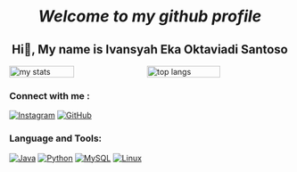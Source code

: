 <div align = "center" style = "width: 100%;">

# <i> Welcome to my github profile </i>
## Hi👋, My name is Ivansyah Eka Oktaviadi Santoso


</div>
<div style="display: flex; justify-content: space-between;">
    <img alt="my stats" width="48%" src="https://github-readme-stats.vercel.app/api?username=I4annet&theme=dark"/>
    <img alt="top langs" width="51%" height="30%"src="https://streak-stats.demolab.com/?user=I4annet&theme=dark"/>
</div>

<!---<div align="center">
  <a href="https://github.com/anuraghazra/github-readme-stats">
    <img src="https://github-readme-stats.vercel.app/api/top-langs/?username=I4annet&layout=donut" alt="Top Langs">    UNTUK STATUS BAHASA PEMROGRAMAN YANG SERING DIGUNAKAN
  </a>
</div> --!>



<!--<div align = "center" style = "width: 100%;">
  
  ![](https://github.com/I4annet/I4annet/blob/main/asset/hi.gif)    GIF HI PATRICK
</div>
-->
### <b> Connect with me : </b>
<div align="left">
  <!-- Social Media Icons -->
    
  [![Instagram](https://skillicons.dev/icons?i=instagram&theme=dark)](https://www.instagram.com/ivansyaheka_41/)
  [![GitHub](https://skillicons.dev/icons?i=github&theme=dark)](https://github.com/I4annet)
</div>

### Language and Tools:

<div align="left">
    
  [![Java](https://skillicons.dev/icons?i=java&theme=dark)](https://www.java.com/)
  [![Python](https://skillicons.dev/icons?i=py&theme=dark)](https://www.python.org/)
  [![MySQL](https://skillicons.dev/icons?i=mysql&theme=dark)](https://www.mysql.com/)
  [![Linux](https://skillicons.dev/icons?i=linux&theme=dark)](https://www.kernel.org/)
</div>


<!--
**I4annet/I4annet** is a ✨ _special_ ✨ repository because its `README.md` (this file) appears on your GitHub profile.

Here are some ideas to get you started:

- 🔭 I’m currently working on ...
- 🌱 I’m currently learning ...
- 👯 I’m looking to collaborate on ...
- 🤔 I’m looking for help with ...
- 💬 Ask me about ...
- 📫 How to reach me: ...
- 😄 Pronouns: ...
- ⚡ Fun fact: ...
-->
